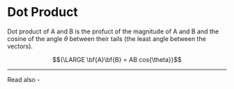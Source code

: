 # Dot Product
Dot product of A and B is the profuct of the magnitude of A and B and the cosine of the angle ${\theta}$ between their tails (the least angle between the vectors).


$${\LARGE \bf{A}\bf{B} = AB cos{\theta}}$$

---
Read also - 